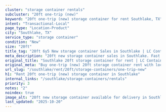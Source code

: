 ```yaml
---
cluster: "storage container rentals"
subcluster: "20ft one-trip (new)"
keyword: "20ft one-trip (new) storage container for rent Southlake, TX"
intent: "Transactional-Local"
page_type: "Location-Product"
city: "Southlake, TX"
service_type: "storage container"
condition: "New"
size: "20ft"
title_tag: "20ft 6y5 New storage container Sales in Southlake | LC Container"
meta_description: "20ft new storage container sales in Southlake. Fast delivery, competitive pricing. Serving storage containers area. Quote ID: C8S. Call (214) 524-4168 for your free quote today."
original_title: "Southlake 20ft storage container for rent | LC Container"
original_meta: "Buy one-trip (new) 20ft storage container rent with local delivery in Southlake, TX. LC Container — local Since 2003. Request a fast quote today."
url_slug: "/southlake/rent/20ft/storage-containers/one-trip-new"
h1: "Rent 20ft one-trip (new) storage container in Southlake"
internal_links: "/southlake/storage-containers/rentals"
priority: 3
notes: "2"
noindex: true
image_alt: "20ft new storage container available for delivery in Southlake"
last_updated: "2025-10-20"
---
```


<!-- TODO: Add unique city/inventory copy, images, and internal links here. -->

